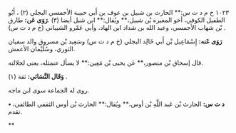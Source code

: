 ١٠٢٣ خ م د ت س:** الحارث بن شبيل بن عوف بن أَبي حبيبة الأحمسي البجلي (٢) ، أَبُو الطفيل الكوفي، أخو المغيرة بْن شبيل،** ويُقال:** ابن شبل أيضا (٣) .**رَوَى عَن:** طارق بْن شهاب الأحمسي، وعبد الله بن شداد ابن الهاد، وأبي عَمْرو الشيباني (خ م د ت س) .

**رَوَى عَنه:** إِسْمَاعِيل بْن أَبي خَالِد البجلي (خ م د ت س) وسَعِيد بْن مسروق والد سفيان الثوري، وسُلَيْمان الأعمش.

قال إسحاق بْن منصور،** عَن يحيى بْن مَعِين:** لا يسأل عنمثله، يعني لجلالته.

**وَقَال النَّسَائي:** ثقة (١) .

روى له الجماعة سوى ابن ماجه.

**• د ت س:** الحارث بْن عَبد اللَّهِ بْن أوس،** ويُقال:** الحارث بْن أوس الثقفي الطائفي، تقدم.

**